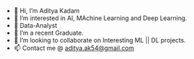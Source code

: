 - 👋 Hi, I’m Aditya Kadam
- 👀 I’m interested in AI, MAchine Learning and Deep Learning.
- 👀 Data-Analyst
- 🌱 I’m a recent Graduate.
- 💞️ I’m looking to collaborate on Interesting ML || DL projects.
- 📫 Contact me @ aditya.ak54@gmail.com

<!---
k0nv1ct/k0nv1ct is a ✨ special ✨ repository because its `README.md` (this file) appears on your GitHub profile.
You can click the Preview link to take a look at your changes.
--->
